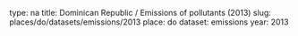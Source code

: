 type: na
title: Dominican Republic / Emissions of pollutants (2013)
slug: places/do/datasets/emissions/2013
place: do
dataset: emissions
year: 2013
